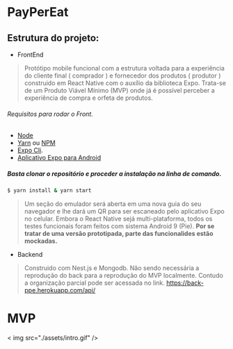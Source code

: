 # PayPerEat
## Estrutura do projeto: 
* FrontEnd 
> Protótipo mobile funcional com a estrutura voltada para a experiência do cliente final ( comprador ) e fornecedor dos produtos ( produtor )  construido em React Native com o auxílio da biblioteca Expo. Trata-se de um Produto Viável Mínimo (MVP) onde já é possível perceber a experiência de compra e orfeta de produtos. 

###### Requisitos para rodar o Front.
* [Node](https://nodejs.org/en/download/)
* [Yarn](https://classic.yarnpkg.com/pt-BR/docs/install/#debian-stable) ou [NPM](https://docs.npmjs.com/cli/install#:~:text=npm%20install%20(in%20package%20directory,directory)%20as%20a%20global%20package.)
* [Expo Cli](https://docs.expo.io/get-started/installation/).
* [Aplicativo Expo para Android](https://play.google.com/store/apps/details?id=host.exp.exponent&hl=pt_BR)
##### Basta clonar o repositório e proceder a instalação  na linha de comando.

 ```bash
$ yarn install & yarn start
 ```
 > Um seção do emulador será aberta em uma nova guia do seu navegador e lhe dará um QR para ser escaneado pelo aplicativo Expo no celular. Embora o React Native sejá multi-plataforma, todos os testes funcionais foram feitos com sistema Android 9 (Pie). **Por se tratar de uma versão prototipada, parte das funcionalides estão mockadas.**
 
 
 * Backend 
 > Construido com Nest.js  e Mongodb.
Não sendo necessária a reprodução do back para a reprodução do MVP localmente.
Contudo a organização parcial pode ser acessada no link.
https://back-ppe.herokuapp.com/api/

# MVP 

< img src="./assets/intro.gif" />
